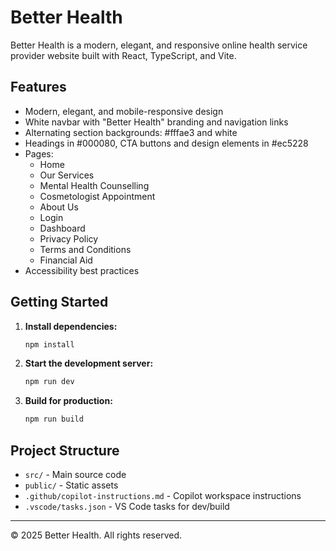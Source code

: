 # Better Health

Better Health is a modern, elegant, and responsive online health service provider website built with React, TypeScript, and Vite.

## Features

- Modern, elegant, and mobile-responsive design
- White navbar with "Better Health" branding and navigation links
- Alternating section backgrounds: #fffae3 and white
- Headings in #000080, CTA buttons and design elements in #ec5228
- Pages:
  - Home
  - Our Services
  - Mental Health Counselling
  - Cosmetologist Appointment
  - About Us
  - Login
  - Dashboard
  - Privacy Policy
  - Terms and Conditions
  - Financial Aid
- Accessibility best practices

## Getting Started

1. **Install dependencies:**
   ```powershell
   npm install
   ```
2. **Start the development server:**
   ```powershell
   npm run dev
   ```
3. **Build for production:**
   ```powershell
   npm run build
   ```

## Project Structure

- `src/` - Main source code
- `public/` - Static assets
- `.github/copilot-instructions.md` - Copilot workspace instructions
- `.vscode/tasks.json` - VS Code tasks for dev/build

---

© 2025 Better Health. All rights reserved.
